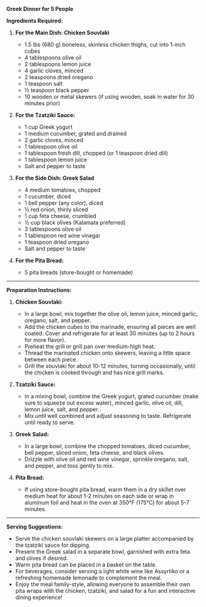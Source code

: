 **Greek Dinner for 5 People**

**Ingredients Required:**

1. **For the Main Dish: Chicken Souvlaki**
   - 1.5 lbs (680 g) boneless, skinless chicken thighs, cut into 1-inch cubes
   - 4 tablespoons olive oil
   - 2 tablespoons lemon juice
   - 4 garlic cloves, minced
   - 2 teaspoons dried oregano
   - 1 teaspoon salt
   - ½ teaspoon black pepper
   - 10 wooden or metal skewers (if using wooden, soak in water for 30 minutes prior)

2. **For the Tzatziki Sauce:**
   - 1 cup Greek yogurt
   - 1 medium cucumber, grated and drained
   - 2 garlic cloves, minced
   - 1 tablespoon olive oil
   - 1 tablespoon fresh dill, chopped (or 1 teaspoon dried dill)
   - 1 tablespoon lemon juice
   - Salt and pepper to taste

3. **For the Side Dish: Greek Salad**
   - 4 medium tomatoes, chopped
   - 1 cucumber, diced
   - 1 bell pepper (any color), diced
   - ½ red onion, thinly sliced
   - 1 cup feta cheese, crumbled
   - ½ cup black olives (Kalamata preferred)
   - 3 tablespoons olive oil
   - 1 tablespoon red wine vinegar
   - 1 teaspoon dried oregano
   - Salt and pepper to taste

4. **For the Pita Bread:**
   - 5 pita breads (store-bought or homemade)

---

**Preparation Instructions:**

1. **Chicken Souvlaki:**
   - In a large bowl, mix together the olive oil, lemon juice, minced garlic, oregano, salt, and pepper.
   - Add the chicken cubes to the marinade, ensuring all pieces are well coated. Cover and refrigerate for at least 30 minutes (up to 2 hours for more flavor).
   - Preheat the grill or grill pan over medium-high heat.
   - Thread the marinated chicken onto skewers, leaving a little space between each piece.
   - Grill the souvlaki for about 10-12 minutes, turning occasionally, until the chicken is cooked through and has nice grill marks.

2. **Tzatziki Sauce:**
   - In a mixing bowl, combine the Greek yogurt, grated cucumber (make sure to squeeze out excess water), minced garlic, olive oil, dill, lemon juice, salt, and pepper.
   - Mix until well combined and adjust seasoning to taste. Refrigerate until ready to serve.

3. **Greek Salad:**
   - In a large bowl, combine the chopped tomatoes, diced cucumber, bell pepper, sliced onion, feta cheese, and black olives.
   - Drizzle with olive oil and red wine vinegar, sprinkle oregano, salt, and pepper, and toss gently to mix.

4. **Pita Bread:**
   - If using store-bought pita bread, warm them in a dry skillet over medium heat for about 1-2 minutes on each side or wrap in aluminum foil and heat in the oven at 350°F (175°C) for about 5-7 minutes.

---

**Serving Suggestions:**
- Serve the chicken souvlaki skewers on a large platter accompanied by the tzatziki sauce for dipping.
- Present the Greek salad in a separate bowl, garnished with extra feta and olives if desired.
- Warm pita bread can be placed in a basket on the table.
- For beverages, consider serving a light white wine like Assyrtiko or a refreshing homemade lemonade to complement the meal.
- Enjoy the meal family-style, allowing everyone to assemble their own pita wraps with the chicken, tzatziki, and salad for a fun and interactive dining experience!